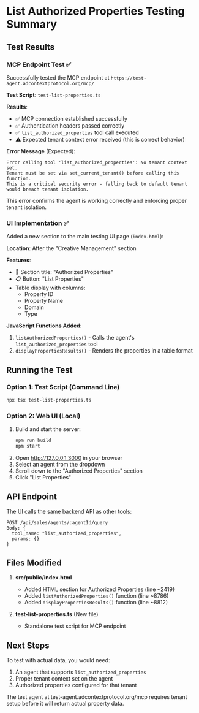 # List Authorized Properties Testing Summary

## Test Results

### MCP Endpoint Test ✅
Successfully tested the MCP endpoint at `https://test-agent.adcontextprotocol.org/mcp/`

**Test Script**: `test-list-properties.ts`

**Results**:
- ✅ MCP connection established successfully
- ✅ Authentication headers passed correctly
- ✅ `list_authorized_properties` tool call executed
- ⚠️ Expected tenant context error received (this is correct behavior)

**Error Message** (Expected):
```
Error calling tool 'list_authorized_properties': No tenant context set.
Tenant must be set via set_current_tenant() before calling this function.
This is a critical security error - falling back to default tenant would breach tenant isolation.
```

This error confirms the agent is working correctly and enforcing proper tenant isolation.

### UI Implementation ✅
Added a new section to the main testing UI page (`index.html`):

**Location**: After the "Creative Management" section

**Features**:
- 🏢 Section title: "Authorized Properties"
- 📋 Button: "List Properties"
- Table display with columns:
  - Property ID
  - Property Name
  - Domain
  - Type

**JavaScript Functions Added**:
1. `listAuthorizedProperties()` - Calls the agent's `list_authorized_properties` tool
2. `displayPropertiesResults()` - Renders the properties in a table format

## Running the Test

### Option 1: Test Script (Command Line)
```bash
npx tsx test-list-properties.ts
```

### Option 2: Web UI (Local)
1. Build and start the server:
   ```bash
   npm run build
   npm start
   ```
2. Open http://127.0.0.1:3000 in your browser
3. Select an agent from the dropdown
4. Scroll down to the "Authorized Properties" section
5. Click "List Properties"

## API Endpoint
The UI calls the same backend API as other tools:
```
POST /api/sales/agents/:agentId/query
Body: {
  tool_name: "list_authorized_properties",
  params: {}
}
```

## Files Modified
1. **src/public/index.html**
   - Added HTML section for Authorized Properties (line ~2419)
   - Added `listAuthorizedProperties()` function (line ~8786)
   - Added `displayPropertiesResults()` function (line ~8812)

2. **test-list-properties.ts** (New file)
   - Standalone test script for MCP endpoint

## Next Steps
To test with actual data, you would need:
1. An agent that supports `list_authorized_properties`
2. Proper tenant context set on the agent
3. Authorized properties configured for that tenant

The test agent at test-agent.adcontextprotocol.org/mcp requires tenant setup before it will return actual property data.
